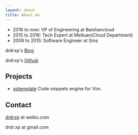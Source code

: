 ```yaml
---
layout: about
title: About me
---
```


-   2016 to now:  VP of Engineering at Baishancloud
-   2015 to 2016: Tech Expert at Meituan(Cloud Department)
-   2006 to 2015: Software Engineer at Sina

drdrxp's [Blog](http://drmingdrmer.github.io)

drdrxp's [Github](https://github.com/drmingdrmer)

## Projects

-   [xptemplate](https://github.com/drmingdrmer/xptemplate)
    Code snippets engine for Vim.

## Contact

[drdrxp](http://weibo.com/drdrxp) at weibo.com

drdr.xp at gmail.com

